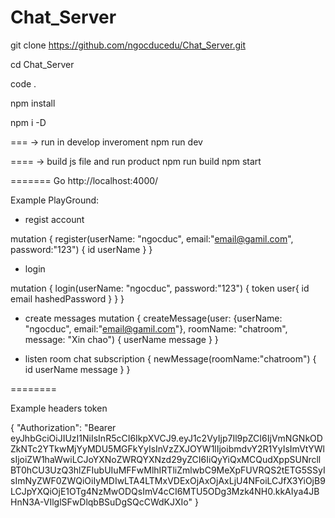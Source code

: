 # Chat_Server

git clone https://github.com/ngocducedu/Chat_Server.git

cd Chat_Server

code .

npm install

npm i -D

===
-> run in develop inveroment
npm run dev

==== 
-> build js file and run product
npm run build
npm start

=======
Go http://localhost:4000/

Example PlayGround:

* regist account 

mutation {
  register(userName: "ngocduc", email:"email@gamil.com", password:"123") {
    id
    userName
  }
}

* login 

mutation {
  login(userName: "ngocduc", password:"123") {
    token
    user{
      id
      email
      hashedPassword
    }
  }
}


* create messages
mutation {
  createMessage(user: {userName: "ngocduc", email:"email@gamil.com"},
    					roomName: "chatroom",
    					message: "Xin chao") {
    userName
		message
  }
}


* listen room chat
subscription {
  newMessage(roomName:"chatroom") {
    id
    userName
    message
  }
}

========

Example headers token

{
  "Authorization": "Bearer eyJhbGciOiJIUzI1NiIsInR5cCI6IkpXVCJ9.eyJ1c2VyIjp7Il9pZCI6IjVmNGNkODZkNTc2YTkwMjYyMDU5MGFkYyIsInVzZXJOYW1lIjoibmdvY2R1YyIsImVtYWlsIjoiZW1haWwiLCJoYXNoZWRQYXNzd29yZCI6IiQyYiQxMCQudXppSUNrcllBT0hCU3UzQ3hlZFIubUIuMFFwMlhIRTliZmlwbC9MeXpFUVRQS2tETG5SSyIsImNyZWF0ZWQiOiIyMDIwLTA4LTMxVDExOjAxOjAxLjU4NFoiLCJfX3YiOjB9LCJpYXQiOjE1OTg4NzMwODQsImV4cCI6MTU5ODg3Mzk4NH0.kkAIya4JBHnN3A-VIlglSFwDlqbBSuDgSQcCWdKJXIo"
  }
